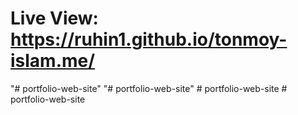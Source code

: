 # Live View: https://ruhin1.github.io/tonmoy-islam.me/
"# portfolio-web-site" 
"# portfolio-web-site" 
#   p o r t f o l i o - w e b - s i t e  
 #   p o r t f o l i o - w e b - s i t e  
 